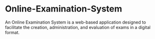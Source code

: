 # Online-Examination-System
An Online Examination System is a web-based application designed to facilitate the creation, administration, and evaluation of exams in a digital format.
